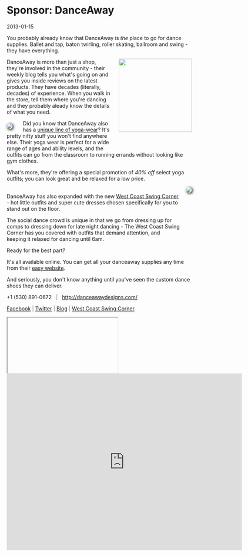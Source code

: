 # Sponsor: DanceAway
2013-01-15

You probably already know that DanceAway is *the* place to go for dance supplies. Ballet and tap, baton twirling, roller skating, ballroom and swing - they have everything.

<img src="/images/danceaway_chip.png" style="width: 199px; margin: 0 0 50px 17px; padding: 0; background: 0;" align="right" />

DanceAway is more than just a shop, they're involved in the community - their weekly blog tells you what's going on and gives you inside reviews on the latest products. They have decades (literally, decades) of experience. When you walk in the store, tell them where you're dancing and they probably aleady know the details of what you need.

<a href="http://danceawaydesigns.com/collections/yoga-and-activewear/products/tie-dye-waist-yoga-pant"><img src="http://cdn.shopify.com/s/files/1/0150/1774/products/t_partypant_medium.jpg?71" style="box-shadow: 2px 2px 7px 0px black; border-radius: 8px; margin: 8px 28px 5px 0; padding: 0; background: 0;" align="left" /></a>

Did you know that DanceAway also has a <a href="http://danceawaydesigns.com/collections/yoga-and-activewear">unique line of yoga-wear</a>? It's pretty nifty stuff you won't find anywhere else. Their yoga wear is perfect for a wide range of ages and ability levels, and the outfits can go from the classroom to running errands without looking like gym clothes.

What's more, they're offering a special promotion of <em>40% off</em> select yoga outfits; you can look great and be relaxed for a low price.

<a href="http://danceawaydesigns.com/collections/the-west-coast-swing-corner"><img src="http://cdn.shopify.com/s/files/1/0150/1774/products/leopardbacktop_medium.jpg" style="box-shadow: 2px 2px 7px 0px black; border-radius: 8px; margin: 0 0 50px 17px; margin-bottom: 120px; padding: 0; background: 0;" align="right" /></a>

<br />
DanceAway has also expanded with the new <a href="http://danceawaydesigns.com/collections/the-west-coast-swing-corner">West Coast Swing Corner</a> - hot little outfits and super cute dresses chosen specifically for you to stand out on the floor.

The social dance crowd is unique in that we go from dressing up for comps to dressing down for late night dancing -  The West Coast Swing Corner has you covered with outfits that demand attention, and keeping it relaxed for dancing until 6am.

Ready for the best part?

It's all available online. You can get all your danceaway supplies any time from their <a href="http://danceawaydesigns.com/">easy website</a>. 

And seriously, you don't know anything until you've seen the custom dance shoes they can deliver.


 +1 (530) 891-0672 &nbsp; <span style="color: gray;">|</span> &nbsp; <a href="http://danceawaydesigns.com/" style="color: #D90071;">http://danceawaydesigns.com/</a> 

<a href="https://www.facebook.com/pages/DanceAway/230085137241?fref=ts">Facebook</a>
<span style="color: gray;">|</span>
<a href="http://twitter.com/danceawaychico">Twitter</a>
<span style="color: gray;">|</span>
<a href="http://danceawaydesigns.com/blogs/danceaway">Blog</a>
<span style="color: gray;">|</span>
<a href="http://www.danceawaydesigns.com/collections/the-west-coast-swing-corner">West Coast Swing Corner</a>

<iframe></iframe>

<iframe width="640" height="480" frameborder="0" scrolling="no" marginheight="0" marginwidth="0" src="https://maps.google.com/maps?f=q&amp;source=s_q&amp;hl=en&amp;geocode=&amp;q=dance+away&amp;aq=&amp;sll=37.269174,-119.306607&amp;sspn=12.35152,19.291992&amp;t=h&amp;ie=UTF8&amp;hq=dance+away&amp;hnear=&amp;cid=18110428242688569775&amp;ll=39.749038,-121.8437&amp;spn=0.063351,0.109863&amp;z=13&amp;iwloc=A&amp;output=embed"></iframe>
